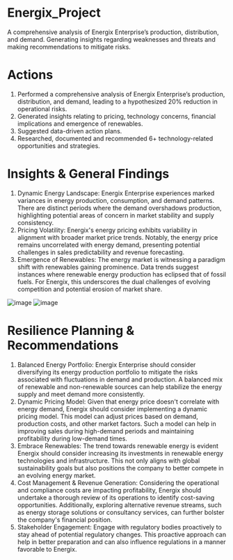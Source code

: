 # Energix_Project
 A comprehensive analysis of Energix Enterprise’s production, distribution, and demand. Generating insights regarding weaknesses and threats and making recommendations to mitigate risks.

# Actions
1. Performed a comprehensive analysis of Energix Enterprise’s production, distribution, and demand, leading to a hypothesized 20% reduction in operational risks.
2. Generated insights relating to pricing, technology concerns, financial implications and emergence of renewables.
3. Suggested data-driven action plans.
4. Researched, documented and recommended 6+ technology-related opportunities and strategies.

# Insights & General Findings
1. Dynamic Energy Landscape: Energix Enterprise experiences marked variances in energy production, consumption, and demand patterns. There are distinct periods where the demand overshadows production, highlighting potential areas of concern in market stability and supply consistency.
2. Pricing Volatility: Energix's energy pricing exhibits variability in alignment with broader market price trends. Notably, the energy price remains uncorrelated with energy demand, presenting potential challenges in sales predictability and revenue forecasting.
3. Emergence of Renewables: The energy market is witnessing a paradigm shift with renewables gaining prominence. Data trends suggest instances where renewable energy production has eclipsed that of fossil fuels. For Energix, this underscores the dual challenges of evolving competition and potential erosion of market share.

![image](https://github.com/user-attachments/assets/e6ab43d1-9846-4bb3-9f18-c5d41339242e)
![image](https://github.com/user-attachments/assets/e294a779-d270-419b-8ef1-e7557b3fd405)


# Resilience Planning & Recommendations
1. Balanced Energy Portfolio: Energix Enterprise should consider diversifying its energy production portfolio to mitigate the risks associated with fluctuations in demand and production. A balanced mix of renewable and non-renewable sources can help stabilize the energy supply and meet demand more consistently.
2. Dynamic Pricing Model: Given that energy price doesn't correlate with energy demand, Energix should consider implementing a dynamic pricing model. This model can adjust prices based on demand, production costs, and other market factors. Such a model can help in improving sales during high-demand periods and maintaining profitability during low-demand times.
3. Embrace Renewables: The trend towards renewable energy is evident Energix should consider increasing its investments in renewable energy technologies and infrastructure. This not only aligns with global sustainability goals but also positions the company to better compete in an evolving energy market.
4. Cost Management & Revenue Generation: Considering the operational and compliance costs are impacting profitability, Energix should undertake a thorough review of its operations to identify cost-saving opportunities. Additionally, exploring alternative revenue streams, such as energy storage solutions or consultancy services, can further bolster the company's financial position.
5. Stakeholder Engagement: Engage with regulatory bodies proactively to stay ahead of potential regulatory changes. This proactive approach can help in better preparation and can also influence regulations in a manner favorable to Energix.
